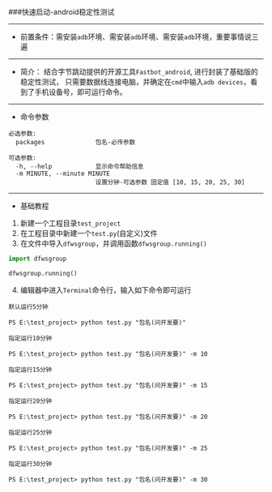 
###快速启动-android稳定性测试

----
- 前置条件：需安装`adb`环境、需安装`adb`环境、需安装`adb`环境，重要事情说三遍
-----
- 简介： 
结合字节跳动提供的开源工具`Fastbot_android`, 进行封装了基础版的稳定性测试，
只需要数据线连接电脑，并确定在`cmd`中输入`adb devices`，看到了手机设备号，即可运行命令。
------
- 命令参数
```commandline
必选参数:
  packages              包名-必传参数

可选参数:
  -h, --help            显示命令帮助信息
  -m MINUTE, --minute MINUTE
                        设置分钟-可选参数 固定值 [10, 15, 20, 25, 30]
```
-----
- 基础教程
1. 新建一个工程目录`test_project`
2. 在工程目录中新建一个`test.py`(自定义)文件
3. 在文件中导入`dfwsgroup`，并调用函数`dfwsgroup.running()`
```python
import dfwsgroup

dfwsgroup.running()
```
4. 编辑器中进入`Terminal`命令行，输入如下命令即可运行
```commandline
默认运行5分钟

PS E:\test_project> python test.py "包名(问开发要)" 
```
```commandline
指定运行10分钟

PS E:\test_project> python test.py "包名(问开发要)" -m 10 
```
```commandline
指定运行15分钟

PS E:\test_project> python test.py "包名(问开发要)" -m 15 
```
```commandline
指定运行20分钟

PS E:\test_project> python test.py "包名(问开发要)" -m 20
```
```commandline
指定运行25分钟

PS E:\test_project> python test.py "包名(问开发要)" -m 25
```
```commandline
指定运行30分钟

PS E:\test_project> python test.py "包名(问开发要)" -m 30
```
